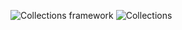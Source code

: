 ![Collections framework](https://user-images.githubusercontent.com/89365465/161408791-87112ba3-9445-454f-912c-bbf502eeb448.png)
![Collections](https://user-images.githubusercontent.com/89365465/161408794-9d2091c2-3df7-4749-ac66-077f9476d261.gif)
